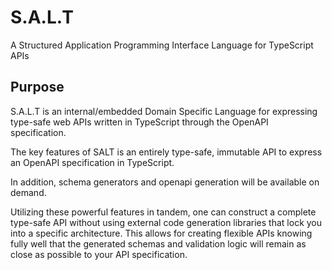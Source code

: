 # S.A.L.T
A Structured Application Programming Interface Language for TypeScript APIs

## Purpose
S.A.L.T is an internal/embedded Domain Specific Language for expressing type-safe web APIs written in TypeScript through the OpenAPI specification.

The key features of SALT is an entirely type-safe, immutable API to express an OpenAPI specification in TypeScript.

In addition, schema generators and openapi generation will be available on demand.

Utilizing these powerful features in tandem, one can construct a complete type-safe API without using external code generation libraries that lock you into a specific architecture. This allows for creating flexible APIs knowing fully well that the generated schemas and validation logic will remain as close as possible to your API specification.

